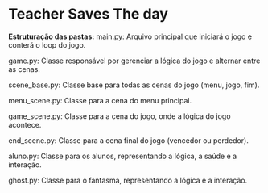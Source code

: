 
# Teacher Saves The day

**Estruturação das pastas:**
main.py: Arquivo principal que iniciará o jogo e conterá o loop do jogo.

game.py: Classe responsável por gerenciar a lógica do jogo e alternar entre as cenas.

scene_base.py: Classe base para todas as cenas do jogo (menu, jogo, fim).

menu_scene.py: Classe para a cena do menu principal.

game_scene.py: Classe para a cena do jogo, onde a lógica do jogo acontece.

end_scene.py: Classe para a cena final do jogo (vencedor ou perdedor).

aluno.py: Classe para os alunos, representando a lógica, a saúde e a interação.

ghost.py: Classe para o fantasma, representando a lógica e a interação.
